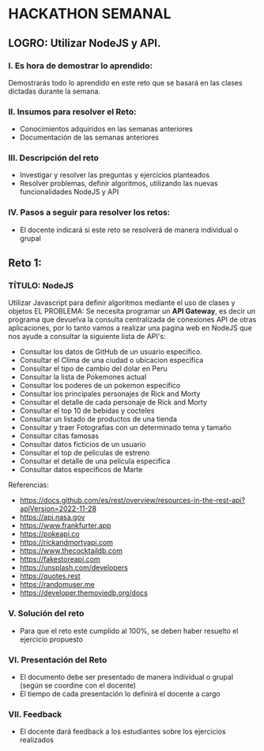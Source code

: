 # HACKATHON SEMANAL

## LOGRO: Utilizar NodeJS y API.

### I. Es hora de demostrar lo aprendido:

Demostrarás todo lo aprendido en este reto que se basará en las clases dictadas durante la semana.

### II. Insumos para resolver el Reto:

- Conocimientos adquiridos en las semanas anteriores
- Documentación de las semanas anteriores

### III. Descripción del reto

- Investigar y resolver las preguntas y ejercicios planteados
- Resolver problemas, definir algoritmos, utilizando las nuevas funcionalidades NodeJS y API

### IV. Pasos a seguir para resolver los retos:

- El docente indicará si este reto se resolverá de manera individual o grupal

## Reto 1:

### TÍTULO: NodeJS

Utilizar Javascript para definir algoritmos mediante el uso de clases y objetos
EL PROBLEMA:
Se necesita programar un **API Gateway**, es decir un programa que devuelva la consulta centralizada de conexiones API de otras aplicaciones, por lo tanto vamos a realizar una pagina web en NodeJS que nos ayude a consultar la siguiente lista de API's:

- Consultar los datos de GitHub de un usuario especifico.
- Consultar el Clima de una ciudad o ubicacion especifica
- Consultar el tipo de cambio del dolar en Peru
- Consultar la lista de Pokemones actual
- Consultar los poderes de un pokemon especifico
- Consultar los principales personajes de Rick and Morty
- Consultar el detalle de cada personaje de Rick and Morty
- Consultar el top 10 de bebidas y cocteles
- Consultar un listado de productos de una tienda
- Consultar y traer Fotografias con un determinado tema y tamaño
- Consultar citas famosas
- Consultar datos ficticios de un usuario
- Consultar el top de peliculas de estreno
- Consultar el detalle de una pelicula especifica
- Consultar datos especificos de Marte

Referencias:

- https://docs.github.com/es/rest/overview/resources-in-the-rest-api?apiVersion=2022-11-28
- https://api.nasa.gov
- https://www.frankfurter.app
- https://pokeapi.co
- https://rickandmortyapi.com
- https://www.thecocktaildb.com
- https://fakestoreapi.com
- https://unsplash.com/developers
- https://quotes.rest
- https://randomuser.me
- https://developer.themoviedb.org/docs

### V. Solución del reto

- Para que el reto esté cumplido al 100%, se deben haber resuelto el ejercicio propuesto

### VI. Presentación del Reto

- El documento debe ser presentado de manera individual o grupal (según se coordine con el docente)
- El tiempo de cada presentación lo definirá el docente a cargo

### VII. Feedback

- El docente dará feedback a los estudiantes sobre los ejercicios realizados
